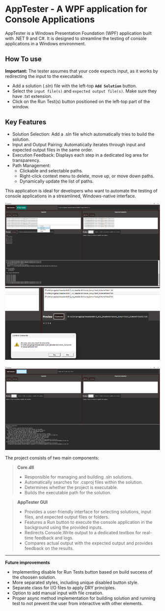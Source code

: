 # AppTester - A WPF application for Console Applications

AppTester is a Windows Presentation Foundation (WPF) application built with .NET 9 and C#. It is designed to streamline the testing of console applications in a Windows environment.

## How To use

**Important:** The tester assumes that your code expects input, as it works by redirecting the input to the executable.

- Add a solution (.sln) file with the left-top **`Add Solution`** button.
- Select the `input file(s)` and `expected output file(s)`. Make sure they have .txt extension.
- Click on the Run Test(s) button positioned on the left-top part of the window.

## Key Features

- Solution Selection: Add a .sln file which automatically tries to build the solution.
- Input and Output Pairing: Automatically iterates through input and expected output files in the same order.
- Execution Feedback: Displays each step in a dedicated log area for transparency.
- Path Management:
	- Clickable and selectable paths.
	- Right-click context menu to delete, move up, or move down paths.
	- Dynamically update the list of paths.

This application is ideal for developers who want to automate the testing of console applications in a streamlined, Windows-native interface.


![Demo 1](./Res/demo_1.png)
![Demo 2](./Res/demo_2.png)
![Demo 3](./Res/demo_3.png)

The project consists of two main components:
>**Core.dll**
>
> - Responsible for managing and building .sln solutions.
> - Automatically searches for .csproj files within the solution.
> - Determines whether the project is executable.
> - Builds the executable path for the solution.

> **AppTester GUI**
>
> - Provides a user-friendly interface for selecting solutions, input files, and expected output files or folders.
> - Features a Run button to execute the console application in the background using the provided inputs.
> - Redirects Console.Write output to a dedicated textbox for real-time feedback and logs.
> - Compares actual output with the expected output and provides feedback on the results.

---

**Future improvements**

- Implementing disable for Run Tests button based on build success of the choosen solution.
- More separated styles, including unique disabled button style.
- Separate class for I/O files to apply DRY principles.
- Option to add manual input with file creation.
- Proper async method implementation for building solution and running test to not prevent the user from interactive with other elements.
